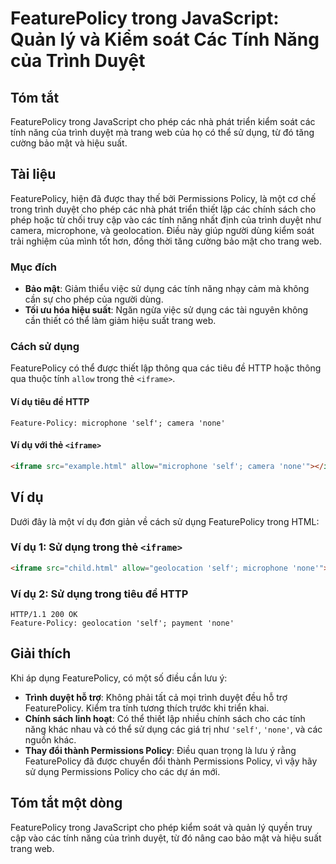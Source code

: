<!--
Meta Description: # FeaturePolicy trong JavaScript: Quản lý và Kiểm soát Các Tính Năng của Trình Duyệt ## Tóm tắt FeaturePolicy trong JavaScript cho phép các nhà phát t...
Meta Keywords: các, dụng, featurepolicy, trong, tính
-->

# FeaturePolicy trong JavaScript: Quản lý và Kiểm soát Các Tính Năng của Trình Duyệt

## Tóm tắt
FeaturePolicy trong JavaScript cho phép các nhà phát triển kiểm soát các tính năng của trình duyệt mà trang web của họ có thể sử dụng, từ đó tăng cường bảo mật và hiệu suất.

## Tài liệu
FeaturePolicy, hiện đã được thay thế bởi Permissions Policy, là một cơ chế trong trình duyệt cho phép các nhà phát triển thiết lập các chính sách cho phép hoặc từ chối truy cập vào các tính năng nhất định của trình duyệt như camera, microphone, và geolocation. Điều này giúp người dùng kiểm soát trải nghiệm của mình tốt hơn, đồng thời tăng cường bảo mật cho trang web.

### Mục đích
- **Bảo mật**: Giảm thiểu việc sử dụng các tính năng nhạy cảm mà không cần sự cho phép của người dùng.
- **Tối ưu hóa hiệu suất**: Ngăn ngừa việc sử dụng các tài nguyên không cần thiết có thể làm giảm hiệu suất trang web.

### Cách sử dụng
FeaturePolicy có thể được thiết lập thông qua các tiêu đề HTTP hoặc thông qua thuộc tính `allow` trong thẻ `<iframe>`.

#### Ví dụ tiêu đề HTTP
```http
Feature-Policy: microphone 'self'; camera 'none'
```

#### Ví dụ với thẻ `<iframe>`
```html
<iframe src="example.html" allow="microphone 'self'; camera 'none'"></iframe>
```

## Ví dụ
Dưới đây là một ví dụ đơn giản về cách sử dụng FeaturePolicy trong HTML:

### Ví dụ 1: Sử dụng trong thẻ `<iframe>`
```html
<iframe src="child.html" allow="geolocation 'self'; microphone 'none'"></iframe>
```

### Ví dụ 2: Sử dụng trong tiêu đề HTTP
```http
HTTP/1.1 200 OK
Feature-Policy: geolocation 'self'; payment 'none'
```

## Giải thích
Khi áp dụng FeaturePolicy, có một số điều cần lưu ý:
- **Trình duyệt hỗ trợ**: Không phải tất cả mọi trình duyệt đều hỗ trợ FeaturePolicy. Kiểm tra tính tương thích trước khi triển khai.
- **Chính sách linh hoạt**: Có thể thiết lập nhiều chính sách cho các tính năng khác nhau và có thể sử dụng các giá trị như `'self'`, `'none'`, và các nguồn khác.
- **Thay đổi thành Permissions Policy**: Điều quan trọng là lưu ý rằng FeaturePolicy đã được chuyển đổi thành Permissions Policy, vì vậy hãy sử dụng Permissions Policy cho các dự án mới.

## Tóm tắt một dòng
FeaturePolicy trong JavaScript cho phép kiểm soát và quản lý quyền truy cập vào các tính năng của trình duyệt, từ đó nâng cao bảo mật và hiệu suất trang web.